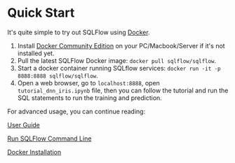 # Quick Start

It's quite simple to try out SQLFlow using [Docker](https://docs.docker.com/).

1. Install [Docker Community Edition](https://docs.docker.com/install/) on your PC/Macbook/Server
   if it's not installed yet.
1. Pull the latest SQLFlow Docker image: `docker pull sqlflow/sqlflow`.
1. Start a docker container running SQLflow services: `docker run -it -p 8888:8888 sqlflow/sqlflow`.
1. Open a web browser, go to `localhost:8888`, open `tutorial_dnn_iris.ipynb` file, then you can
   follow the tutorial and run the SQL statements to run the training and prediction.


For advanced usage, you can continue reading:

[User Guide](user_guide.md)

[Run SQLFlow Command Line](demo.md)

[Docker Installation](docker_install.md)
